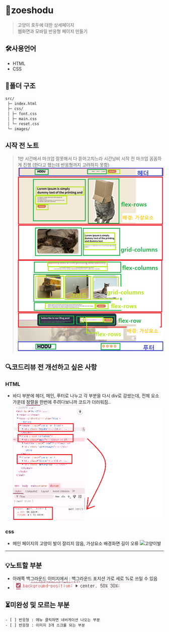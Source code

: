 # 🚀zoeshodu
> 고양이 호두에 대한 상세페이지  
> 웹화면과 모바일 반응형 페이지 만들기
> 
## 🛠️사용언어
- HTML
- CSS

## 📂폴더 구조

```text
src/
 ├─ index.html
 ├─ css/
 │ ├─ font.css
 │ ├─ main.css
 │ └─ reset.css
 └─ images/
```
## 시작 전 노트
> 1만 시간에서 마크업 잘못해서 다 뜯어고치느라 시간낭비
> 시작 전 마크업 꼼꼼하게 진행 (한다고 했는데 반응형까지 고려하지 못함)
![마크업](./note/마크업.png)

## 🔍코드리뷰 전 개선하고 싶은 사항

### HTML
- 바디 부분에 헤더, 메인, 푸터로 나누고 각 부분을 다시 div로 감쌌는데, 전체 요소 가운데 정렬을 한번에 주려다보니까 코드가 더러워짐..
  ![중앙정렬](./note/중앙정렬.png)

### css
- 메인 페이지의 고양이 발이 잘리지 않음, 가상요소 배경화면 길이 오류
  ![고양이발](./note/고양이발PNG)
---

## 💡노트할 부분
- 아래쪽 백그라운드 이미지에서 : 백그라운드 포지션 가로 세로 %로 쓰일 수 있음  
- ![포지션](./note/포지션.PNG)

## ⏳미완성 및 모르는 부분
```ul
- [ ] 반응형 : 메뉴 클릭하면 네비게이션 나오는 부분
- [ ] 반응형 : 이미지 3개 스크롤 되는 부분
```
